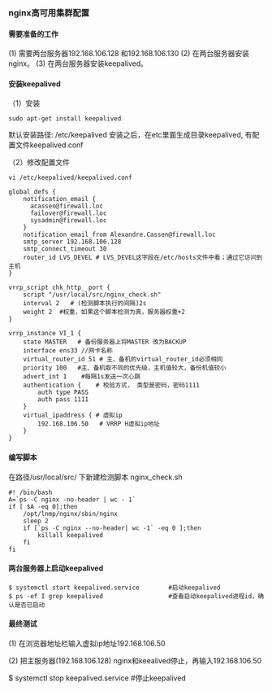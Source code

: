 ### nginx高可用集群配置

#### 需要准备的工作

(1)  需要两台服务器192.168.106.128 和192.168.106.130
(2)  在两台服务器安装nginx。
(3)  在两台服务器安装keepalived。

#### 安装keepalived

（1）安装

```
sudo apt-get install keepalived
```

默认安装路径: /etc/keepalived
安装之后，在etc里面生成目录keepalived, 有配置文件keepalived.conf

（2）修改配置文件

```
vi /etc/keepalived/keepalived.conf
```

```
global_defs {
	notification_email {
	  acassen@firewall.loc
	  failover@firewall.loc
	  sysadmin@firewall.loc
	}
	notification_email_from Alexandre.Cassen@firewall.loc
	smtp_server 192.168.106.128
	smtp_connect_timeout 30
	router_id LVS_DEVEL	# LVS_DEVEL这字段在/etc/hosts文件中看；通过它访问到主机
}

vrrp_script chk_http_ port {
	script "/usr/local/src/nginx_check.sh"
	interval 2   # (检测脚本执行的间隔)2s
	weight 2  #权重，如果这个脚本检测为真，服务器权重+2
}

vrrp_instance VI_1 {
	state MASTER   # 备份服务器上将MASTER 改为BACKUP
	interface ens33 //网卡名称
	virtual_router_id 51 # 主、备机的virtual_router_id必须相同
	priority 100   #主、备机取不同的优先级，主机值较大，备份机值较小
	advert_int 1	#每隔1s发送一次心跳
	authentication {	# 校验方式， 类型是密码，密码1111
        auth type PASS
        auth pass 1111
    }
	virtual_ipaddress { # 虛拟ip
		192.168.106.50   # VRRP H虛拟ip地址
	}
}
```

#### 编写脚本

在路径/usr/local/src/ 下新建检测脚本 nginx_check.sh

```
#! /bin/bash
A=`ps -C nginx -no-header | wc - 1`
if [ $A -eq 0];then
	/opt/lnmp/nginx/sbin/nginx
	sleep 2
	if [`ps -C nginx --no-header| wc -1` -eq 0 ];then
		killall keepalived
	fi
fi
```

#### 两台服务器上启动keepalived

```
$ systemctl start keepalived.service		#启动keepalived
$ ps -ef I grep keepalived					#查看启动keepalived进程id，确认是否已启动
```

#### 最终测试

(1) 在浏览器地址栏输入虚拟ip地址192.168.106.50

(2) 把主服务器(192.168.106.128) nginx和keealived停止，再输入192.168.106.50

$ systemctl stop keepalived.service   #停止keepalived
